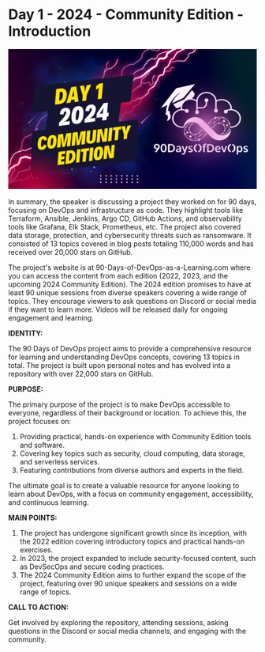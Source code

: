 # Day 1 - 2024 - Community Edition - Introduction
[![Watch the video](thumbnails/day1.png)](https://www.youtube.com/watch?v=W7txKrH06gc)

 In summary, the speaker is discussing a project they worked on for 90 days, focusing on DevOps and infrastructure as code. They highlight tools like Terraform, Ansible, Jenkins, Argo CD, GitHub Actions, and observability tools like Grafana, Elk Stack, Prometheus, etc. The project also covered data storage, protection, and cybersecurity threats such as ransomware. It consisted of 13 topics covered in blog posts totaling 110,000 words and has received over 20,000 stars on GitHub.

The project's website is at 90-Days-of-DevOps-as-a-Learning.com where you can access the content from each edition (2022, 2023, and the upcoming 2024 Community Edition). The 2024 edition promises to have at least 90 unique sessions from diverse speakers covering a wide range of topics. They encourage viewers to ask questions on Discord or social media if they want to learn more. Videos will be released daily for ongoing engagement and learning.


**IDENTITY:**

The 90 Days of DevOps project aims to provide a comprehensive resource for learning and understanding DevOps concepts, covering 13 topics in total. The project is built upon personal notes and has evolved into a repository with over 22,000 stars on GitHub.

**PURPOSE:**

The primary purpose of the project is to make DevOps accessible to everyone, regardless of their background or location. To achieve this, the project focuses on:

1. Providing practical, hands-on experience with Community Edition tools and software.
2. Covering key topics such as security, cloud computing, data storage, and serverless services.
3. Featuring contributions from diverse authors and experts in the field.

The ultimate goal is to create a valuable resource for anyone looking to learn about DevOps, with a focus on community engagement, accessibility, and continuous learning.

**MAIN POINTS:**

1. The project has undergone significant growth since its inception, with the 2022 edition covering introductory topics and practical hands-on exercises.
2. In 2023, the project expanded to include security-focused content, such as DevSecOps and secure coding practices.
3. The 2024 Community Edition aims to further expand the scope of the project, featuring over 90 unique speakers and sessions on a wide range of topics.

**CALL TO ACTION:**

Get involved by exploring the repository, attending sessions, asking questions in the Discord or social media channels, and engaging with the community.
